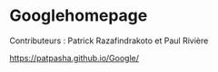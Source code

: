 # Googlehomepage

Contributeurs : Patrick Razafindrakoto et Paul Rivière

https://patpasha.github.io/Google/
